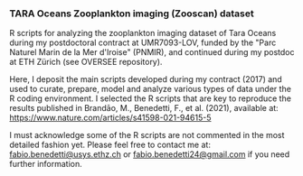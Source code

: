 ### TARA Oceans  Zooplankton imaging (Zooscan) dataset
R scripts for analyzing the zooplankton imaging dataset of Tara Oceans during my postdoctoral contract at UMR7093-LOV, funded by the "Parc Naturel Marin de la Mer d'Iroise" (PNMIR), and continued during my postdoc at ETH Zürich (see OVERSEE repository).

Here, I deposit the main scripts developed during my contract (2017) and used to curate, prepare, model and analyze various types of data under the R coding environment.
I selected the R scripts that are key to reproduce the results published in Brandāo, M., Benedetti, F., et al. (2021), available at: https://www.nature.com/articles/s41598-021-94615-5 

I must acknowledge some of the R scripts are not commented in the most detailed fashion yet. Please feel free to contact me at: fabio.benedetti@usys.ethz.ch or fabio.benedetti24@gmail.com if you need further information.
